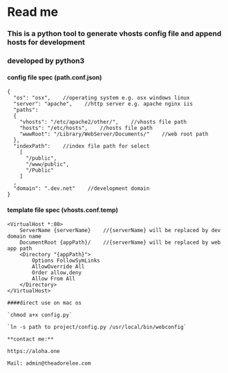 # Read me
### This is a python tool to generate vhosts config file and append hosts for development
### developed by python3
#### config file spec (path.conf.json)

```
{
  "os": "osx",    //operating system e.g. osx windows linux
  "server": "apache",    //http server e.g. apache nginx iis
  "paths":
  {
    "vhosts": "/etc/apache2/other/",    //vhosts file path
    "hosts": "/etc/hosts",    //hosts file path
    "wwwRoot": "/Library/WebServer/Documents/"    //web root path
  },
  "indexPath":    //index file path for select
    [
      "/public",
      "/www/public",
      "/Public"
    ]
  ,
  "domain": ".dev.net"    //development domain
}
```
#### template file spec (vhosts.conf.temp)

```
<VirtualHost *:80>
    ServerName {serverName}    //{serverName} will be replaced by dev domain name
    DocumentRoot {appPath}/    //{serverName} will be replaced by web app path
    <Directory "{appPath}">
        Options FollowSymLinks
        AllowOverride All
        Order allow,deny
        Allow From All
    </Directory>
</VirtualHost>

####direct use on mac os

`chmod a+x config.py`

`ln -s path to project/config.py /usr/local/bin/webconfig`

**contact me:**

https://aloha.one

Mail: admin@theadorelee.com


